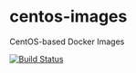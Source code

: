 # centos-images
CentOS-based Docker Images

[![Build Status](https://travis-ci.org/codementality/centos-images.svg?branch=develop)](https://travis-ci.org/codementality/centos-images)
